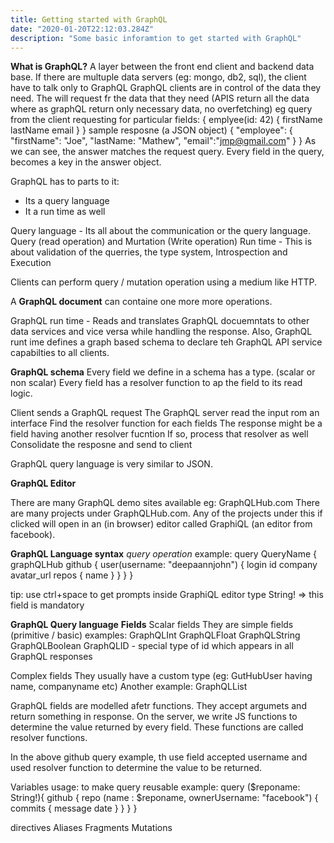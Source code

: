 ```yaml
---
title: Getting started with GraphQL
date: "2020-01-20T22:12:03.284Z"
description: "Some basic inforamtion to get started with GraphQL"
---
```


**What is GraphQL?**
A layer between the front end client and backend data base.
If there are multuple data servers (eg: mongo, db2, sql), the client have to talk only to GraphQL
GraphQL clients are in control of the data they need. The will request fr the data that they need (APIS return all the data where as graphQL
return only necessary data, no overfetching)
eg query from the client requesting for particular fields:
{
    emplyee(id: 42) {
        firstName
        lastName
        email
    }
}
sample resposne (a JSON object)
{
    "employee": {
        "firstName": "Joe",
        "lastName: "Mathew",
        "email":"jmp@gmail.com"
    }
}
As we can see, the answer matches the request query. Every field in the query, becomes a key in the answer object.

GraphQL has to parts to it:
* Its a query language
* It a run time as well

Query language - Its all about the communication or the query language. Query (read operation) and Murtation (Write operation)
Run time - This is about validation of the querries, the type system, Introspection and Execution

Clients can perform query / mutation operation using a medium like HTTP.

A **GraphQL document** can containe one more more operations.

GraphQL run time - Reads and translates GraphQL docuemntats to other data services and vice versa while handling the response.
Also, GraphQL runt ime defines a graph based schema to declare teh GraphQL API service capabilties to all clients. 

**GraphQL schema**
Every field we define in a schema has a type. (scalar or non scalar)
Every field has a resolver function to ap the field to its read logic.

Client sends a GraphQL request
The GraphQL server read the input rom an interface
Find the resolver function for each fields
The response might be a field having another resolver fucntion
If so, process that resolver as well
Consolidate the resposne and send to client

GraphQL query language is very similar to JSON.

**GraphQL Editor**

There are many GraphQL demo sites available eg: GraphQLHub.com
There are many projects under GraphQLHub.com. Any of the projects under this 
if clicked will open in an (in browser) editor called GraphiQL (an editor from facebook).

**GraphQL Language syntax**
_query operation_
example:
query QueryName {
  graphQLHub
  github {
    user(username: "deepaannjohn") {
      login
      id
      company
      avatar_url
      repos {
        name
      }
    }
  }
}

tip: use ctrl+space to get prompts inside GraphiQL editor
type String! => this field is mandatory

**GraphQL Query language**
**Fields**
Scalar fields
They are simple fields (primitive / basic)
examples:
GraphQLInt
GraphQLFloat
GraphQLString
GraphQLBoolean
GraphQLID - special type of id  which appears in all GraphQL responses

Complex fields
They usually have a custom type (eg: GutHubUser having name, companyname etc)
Another example:
GraphQLList


GraphQL fields are modelled afetr functions. They accept argumets and return something in response.
On the server, we write JS functions to determine the value returned by every field.
These functions are called resolver functions.

In the above github query example, th use field accepted username and used
resolver function to determine the value to  be returned.

Variables
usage: to make query reusable
example:
query ($reponame: String!){
  github {
    repo (name : $reponame, ownerUsername: "facebook")  {
      commits {
        message
        date
      }
    }
  }
}

directives
Aliases
Fragments
Mutations








